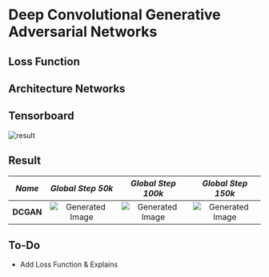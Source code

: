 # Deep Convolutional Generative Adversarial Networks

## Loss Function


## Architecture Networks


## Tensorboard

![result](https://github.com/kozistr/Awesome-GANs/blob/master/DCGAN/dcgan_tb.png)

## Result

*Name* | *Global Step 50k* | *Global Step 100k* | *Global Step 150k*
:---: | :---: | :---: | :---:
**DCGAN**     | ![Generated Image](https://github.com/kozistr/Awesome-GANs/blob/master/DCGAN/gen_img/train_80_50000.png) | ![Generated Image](https://github.com/kozistr/Awesome-GANs/blob/master/DCGAN/gen_img/train_160_100000.png) | ![Generated Image](https://github.com/kozistr/Awesome-GANs/blob/master/DCGAN/gen_img/train_236_147500.png)

## To-Do
* Add Loss Function & Explains 